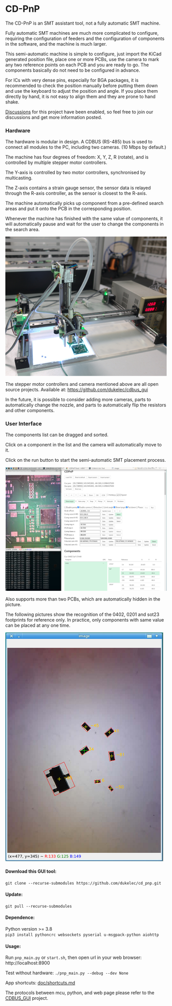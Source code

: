 CD-PnP
=======================================

The CD-PnP is an SMT assistant tool, not a fully automatic SMT machine.

Fully automatic SMT machines are much more complicated to configure,
requiring the configuration of feeders and the configuration of components in the software,
and the machine is much larger.

This semi-automatic machine is simple to configure, just import the KiCad generated position file,
place one or more PCBs, use the camera to mark any two reference points on each PCB and you are ready to go.
The components basically do not need to be configured in advance. 

For ICs with very dense pins, especially for BGA packages,
it is recommended to check the position manually before putting them down and use the keyboard to adjust the position and angle.
If you place them directly by hand, it is not easy to align them and they are prone to hand shake.

[Discussions](https://github.com/dukelec/cd_pnp/discussions) for this project have been enabled, so feel free to join our discussions and get more information posted.


### Hardware

The hardware is modular in design. A CDBUS (RS-485) bus is used to connect all modules to the PC, including two cameras. (10 Mbps by default.)

The machine has four degrees of freedom: X, Y, Z, R (rotate), and is controlled by multiple stepper motor controllers.

The Y-axis is controlled by two motor controllers, synchronised by multicasting.

The Z-axis contains a strain gauge sensor, the sensor data is relayed through the R-axis controller, as the sensor is closest to the R-axis.

The machine automatically picks up component from a pre-defined search areas and put it onto the PCB in the corresponding position.

Whenever the machine has finished with the same value of components,
it will automatically pause and wait for the user to change the components in the search area.

<img src="doc/hardware.jpg">  

The stepper motor controllers and camera mentioned above are all open source projects.
Available at: https://github.com/dukelec/cdbus_gui

In the future, it is possible to consider adding more cameras, parts to automatically change the nozzle,
and parts to automatically flip the resistors and other components.


### User Interface

The components list can be dragged and sorted.

Click on a component in the list and the camera will automatically move to it.

Click on the run button to start the semi-automatic SMT placement process.

<img src="doc/software.jpg">  

Also supports more than two PCBs, which are automatically hidden in the picture.

The following pictures show the recognition of the 0402, 0201 and sot23 footprints for reference only.
In practice, only components with same value can be placed at any one time.

<img src="doc/cv.jpg">  


#### Download this GUI tool:
`git clone --recurse-submodules https://github.com/dukelec/cd_pnp.git`

#### Update:
`git pull --recurse-submodules`


#### Dependence:
Python version >= 3.8  
`pip3 install pythoncrc websockets pyserial u-msgpack-python aiohttp`

#### Usage:
Run `pnp_main.py` or `start.sh`, then open url in your web browser: http://localhost:8900

Test without hardware: `./pnp_main.py --debug --dev None`

App shortcuts: [doc/shortcuts.md](doc/shortcuts.md)

The protocols between mcu, python, and web page please refer to the [CDBUS_GUI](https://github.com/dukelec/cdbus_gui) project.

